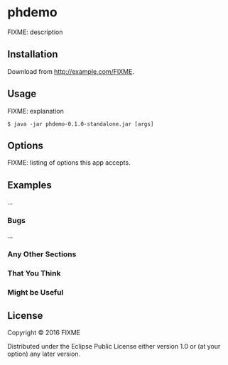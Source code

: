 # phdemo

FIXME: description

## Installation

Download from http://example.com/FIXME.

## Usage

FIXME: explanation

    $ java -jar phdemo-0.1.0-standalone.jar [args]

## Options

FIXME: listing of options this app accepts.

## Examples

...

### Bugs

...

### Any Other Sections
### That You Think
### Might be Useful

## License

Copyright © 2016 FIXME

Distributed under the Eclipse Public License either version 1.0 or (at
your option) any later version.

